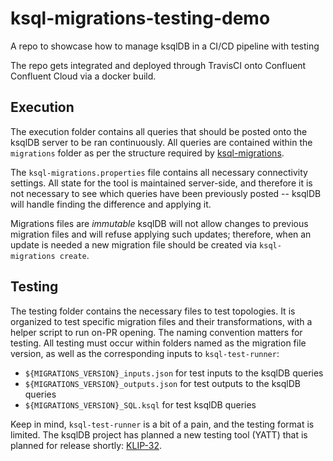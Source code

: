 # ksql-migrations-testing-demo
A repo to showcase how to manage ksqlDB in a CI/CD pipeline with testing

The repo gets integrated and deployed through TravisCI onto Confluent Confluent Cloud via a docker build.

## Execution

The execution folder contains all queries that should be posted onto the ksqlDB server to be ran continuously.
All queries are contained within the `migrations` folder as per the structure required by [ksql-migrations](https://docs.ksqldb.io/en/latest/operate-and-deploy/migrations-tool/).

The `ksql-migrations.properties` file contains all necessary connectivity settings.
All state for the tool is maintained server-side, and therefore it is not necessary to see which queries have been previously posted -- ksqlDB will handle finding the difference and applying it. 

Migrations files are *immutable* ksqlDB will not allow changes to previous migration files and will refuse applying such updates; therefore, when an update is needed a new migration file should be created via `ksql-migrations create`.

## Testing

The testing folder contains the necessary files to test topologies. It is organized to test specific migration files and their transformations, with a helper script to run on-PR opening.
The naming convention matters for testing. All testing must occur within folders named as the migration file version, as well as the corresponding inputs to `ksql-test-runner`:

- `${MIGRATIONS_VERSION}_inputs.json` for test inputs to the ksqlDB queries
- `${MIGRATIONS_VERSION}_outputs.json` for test outputs to the ksqlDB queries
- `${MIGRATIONS_VERSION}_SQL.ksql` for test ksqlDB queries

Keep in mind, `ksql-test-runner` is a bit of a pain, and the testing format is limited. The ksqlDB project has planned a new testing tool (YATT) that is planned for release shortly: [KLIP-32](https://github.com/confluentinc/ksql/blob/master/design-proposals/klip-32-sql-testing-tool.md).

